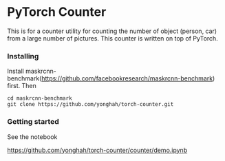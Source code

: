 # PyTorch Counter

This is for a counter utility for counting the number of object (person, car) from a large number of pictures.
This counter is written on top of PyTorch.

### Installing

Install maskrcnn-benchmark(https://github.com/facebookresearch/maskrcnn-benchmark) first.
Then 
```
cd maskrcnn-benchmark
git clone https://github.com/yonghah/torch-counter.git
```

### Getting started

See the notebook 

https://github.com/yonghah/torch-counter/counter/demo.ipynb